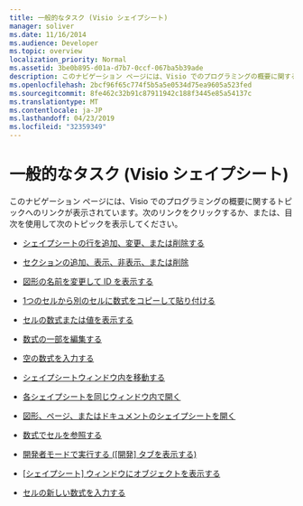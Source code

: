 ```yaml
---
title: 一般的なタスク (Visio シェイプシート)
manager: soliver
ms.date: 11/16/2014
ms.audience: Developer
ms.topic: overview
localization_priority: Normal
ms.assetid: 3be0b895-d01a-d7b7-0ccf-067ba5b39ade
description: このナビゲーション ページには、Visio でのプログラミングの概要に関するトピックへのリンクが表示されています。次のリンクをクリックするか、または、目次を使用して次のトピックを表示してください。
ms.openlocfilehash: 2bcf96f65c774f5b5a5e0534d75ea9605a523fed
ms.sourcegitcommit: 8fe462c32b91c87911942c188f3445e85a54137c
ms.translationtype: MT
ms.contentlocale: ja-JP
ms.lasthandoff: 04/23/2019
ms.locfileid: "32359349"
---
```

# <a name="common-tasks-visio-shapesheet"></a>一般的なタスク (Visio シェイプシート)

このナビゲーション ページには、Visio でのプログラミングの概要に関するトピックへのリンクが表示されています。次のリンクをクリックするか、または、目次を使用して次のトピックを表示してください。
  
- [シェイプシートの行を追加、変更、または削除する](add-change-or-delete-rows-in-the-shapesheet.md)
    
- [セクションの追加、表示、非表示、または削除](add-show-hide-or-delete-a-section.md)
    
- [図形の名前を変更して ID を表示する](change-the-name-and-view-the-id-of-a-shape.md)
    
- [1つのセルから別のセルに数式をコピーして貼り付ける](copy-and-paste-a-formula-from-one-cell-into-another.md)
    
- [セルの数式または値を表示する](display-formulas-or-values-in-cells.md)
    
- [数式の一部を編集する](edit-a-part-of-a-formula.md)
    
- [空の数式を入力する](enter-an-empty-formula.md)
    
- [シェイプシートウィンドウ内を移動する](move-around-a-shapesheet-window.md)
    
- [各シェイプシートを同じウィンドウ内で開く](open-each-shapesheet-in-the-same-window.md)
    
- [図形、ページ、またはドキュメントのシェイプシートを開く](open-the-shapesheet-for-a-shape-page-or-document.md)
    
- [数式でセルを参照する](reference-a-cell-in-a-formula.md)
    
- [開発者モードで実行する ([開発] タブを表示する)](run-in-developer-mode-display-the-developer-tab.md)
    
- [[シェイプシート] ウィンドウにオブジェクトを表示する](show-an-object-in-the-shapesheet-window.md)
    
- [セルの新しい数式を入力する](type-a-new-formula-for-a-cell.md)
    

